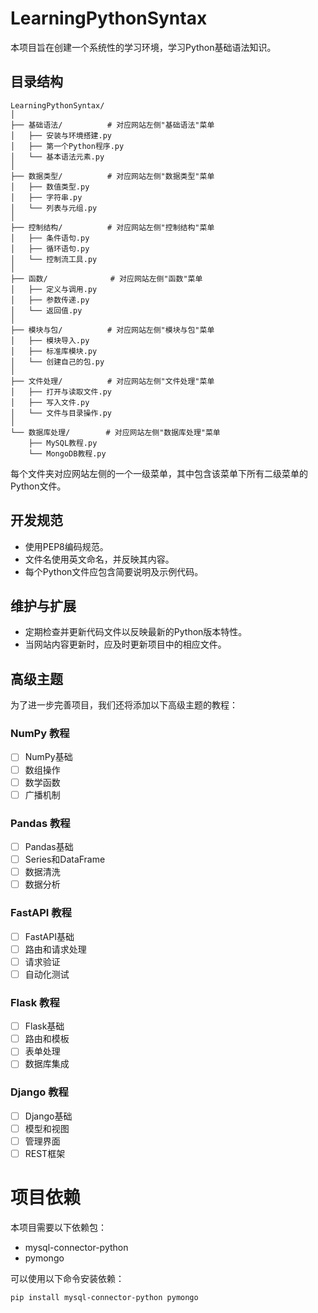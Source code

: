 # LearningPythonSyntax

本项目旨在创建一个系统性的学习环境，学习Python基础语法知识。

## 目录结构
```
LearningPythonSyntax/
│
├── 基础语法/          # 对应网站左侧"基础语法"菜单
│   ├── 安装与环境搭建.py
│   ├── 第一个Python程序.py
│   └── 基本语法元素.py
│
├── 数据类型/          # 对应网站左侧"数据类型"菜单
│   ├── 数值类型.py
│   ├── 字符串.py
│   └── 列表与元组.py
│
├── 控制结构/          # 对应网站左侧"控制结构"菜单
│   ├── 条件语句.py
│   ├── 循环语句.py
│   └── 控制流工具.py
│
├── 函数/              # 对应网站左侧"函数"菜单
│   ├── 定义与调用.py
│   ├── 参数传递.py
│   └── 返回值.py
│
├── 模块与包/          # 对应网站左侧"模块与包"菜单
│   ├── 模块导入.py
│   ├── 标准库模块.py
│   └── 创建自己的包.py
│
├── 文件处理/          # 对应网站左侧"文件处理"菜单
│   ├── 打开与读取文件.py
│   ├── 写入文件.py
│   └── 文件与目录操作.py
│
└── 数据库处理/        # 对应网站左侧"数据库处理"菜单
    ├── MySQL教程.py
    └── MongoDB教程.py
```

每个文件夹对应网站左侧的一个一级菜单，其中包含该菜单下所有二级菜单的Python文件。

## 开发规范

- 使用PEP8编码规范。
- 文件名使用英文命名，并反映其内容。
- 每个Python文件应包含简要说明及示例代码。

## 维护与扩展

- 定期检查并更新代码文件以反映最新的Python版本特性。
- 当网站内容更新时，应及时更新项目中的相应文件。

## 高级主题

为了进一步完善项目，我们还将添加以下高级主题的教程：

### NumPy 教程
- [ ] NumPy基础
- [ ] 数组操作
- [ ] 数学函数
- [ ] 广播机制

### Pandas 教程
- [ ] Pandas基础
- [ ] Series和DataFrame
- [ ] 数据清洗
- [ ] 数据分析

### FastAPI 教程
- [ ] FastAPI基础
- [ ] 路由和请求处理
- [ ] 请求验证
- [ ] 自动化测试

### Flask 教程
- [ ] Flask基础
- [ ] 路由和模板
- [ ] 表单处理
- [ ] 数据库集成

### Django 教程
- [ ] Django基础
- [ ] 模型和视图
- [ ] 管理界面
- [ ] REST框架

# 项目依赖

本项目需要以下依赖包：
- mysql-connector-python
- pymongo

可以使用以下命令安装依赖：
```bash
pip install mysql-connector-python pymongo
```

